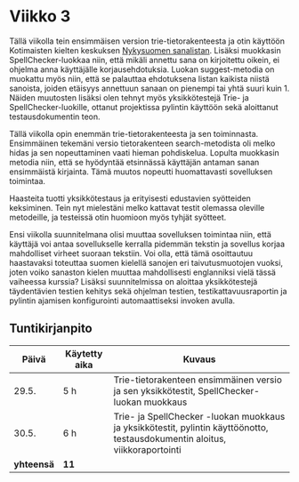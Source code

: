 # Viikko 3

Tällä viikolla tein ensimmäisen version trie-tietorakenteesta ja otin käyttöön Kotimaisten kielten keskuksen [Nykysuomen sanalistan](https://www.kotus.fi/aineistot/sana-aineistot/nykysuomen_sanalista). Lisäksi muokkasin SpellChecker-luokkaa niin, että mikäli annettu sana on kirjoitettu oikein, ei ohjelma anna käyttäjälle korjausehdotuksia. Luokan suggest-metodia on muokattu myös niin, että se palauttaa ehdotuksena listan kaikista niistä sanoista, joiden etäisyys annettuun sanaan on pienempi tai yhtä suuri kuin 1. Näiden muutosten lisäksi olen tehnyt myös yksikkötestejä Trie- ja SpellChecker-luokille, ottanut projektissa pylintin käyttöön sekä aloittanut testausdokumentin teon. 

Tällä viikolla opin enemmän trie-tietorakenteesta ja sen toiminnasta. Ensimmäinen tekemäni versio tietorakenteen search-metodista oli melko hidas ja sen nopeuttaminen vaati hieman pohdiskelua. Lopulta muokkasin metodia niin, että se hyödyntää etsinnässä käyttäjän antaman sanan ensimmäistä kirjainta. Tämä muutos nopeutti huomattavasti sovelluksen toimintaa. 

Haasteita tuotti yksikkötestaus ja erityisesti edustavien syötteiden keksiminen. Tein nyt mielestäni melko kattavat testit olemassa oleville metodeille, ja testeissä otin huomioon myös tyhjät syötteet. 

Ensi viikolla suunnitelmana olisi muuttaa sovelluksen toimintaa niin, että käyttäjä voi antaa sovellukselle kerralla pidemmän tekstin ja sovellus korjaa mahdolliset virheet suoraan tekstiin. Voi olla, että tämä osoittautuu haastavaksi toteuttaa suomen kielellä sanojen eri taivutusmuotojen vuoksi, joten voiko sanaston kielen muuttaa mahdollisesti englanniksi vielä tässä vaiheessa kurssia? Lisäksi suunnitelmissa on aloittaa yksikkötestejä täydentävien testien kehitys sekä ohjelman testien, testikattavuusraportin ja pylintin ajamisen konfigurointi automaattiseksi invoken avulla. 

## Tuntikirjanpito 
| **Päivä** | **Käytetty aika** | **Kuvaus** |
| ----------| ----------------- | ---------- |
| 29.5.| 5 h | Trie-tietorakenteen ensimmäinen versio ja sen yksikkötestit, SpellChecker-luokan muokkaus |
| 30.5. | 6 h | Trie- ja SpellChecker -luokan muokkaus ja yksikkötestit, pylintin käyttöönotto, testausdokumentin aloitus, viikkoraportointi |
| **yhteensä** | **11** |
